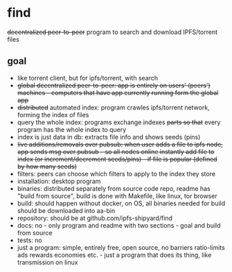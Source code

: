 # find
<s>decentralized peer-to-peer</s> program to search and download IPFS/torrent files

## goal

- like torrent client, but for ipfs/torrent, with search
- <s>global decentralized peer-to-peer: app is entirely on users' (peers') machines - computers that have app currently running form the global app</s>
- <s>distributed</s> automated index: program crawles ipfs/torrent network, forming the index of files
- query the whole index: programs exchange indexes <s>parts so that</s> every program has the whole index to query
- index is just data in db: extracts file info and shows seeds (pins)
- <s>live additions/removals over pubsub: when user adds a file to ipfs node, app sends msg over pubsub - so all nodes online instantly add file to index (or increment/decrement seeds/pins) - if file is popular (defined by how many seeds)</s>
- filters: peers can choose which filters to apply to the index they store
- installation: desktop program
- binaries: distributed separately from source code repo, readme has "build from source", build is done with Makefile, like linux, tor browser
- build: should happen without docker, on OS, all binaries needed for build should be downloaded into aa-bin
- repository: should be at github.com/ipfs-shipyard/find
- docs: no - only program and readme with two sections - goal and build from source
- tests: no
- just a program: simple, entirely free, open source, no barriers ratio-limits ads rewards economies etc. - just a program that does its thing, like transmission on linux